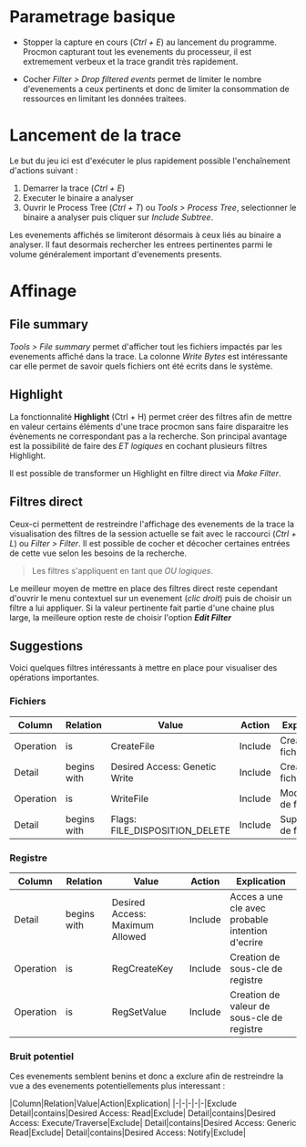 # Parametrage basique 

- Stopper la capture en cours (*Ctrl + E*) au lancement du programme. Procmon capturant tout les evenements du processeur, il est extremement verbeux et la trace grandit très rapidement.

- Cocher *Filter > Drop filtered events* permet de limiter le nombre d'evenements a ceux pertinents et donc de limiter la consommation de ressources en limitant les données traitees.

# Lancement de la trace

Le but du jeu ici est d'exécuter le plus rapidement possible l'enchaînement d'actions suivant :

1. Demarrer la trace  (*Ctrl + E*)
2. Executer le binaire a analyser
3. Ouvrir le Process Tree (*Ctrl + T*) ou *Tools > Process Tree*, selectionner le binaire a analyser puis cliquer sur *Include Subtree*.
 
Les evenements affichés se limiteront désormais à ceux liés au binaire a analyser.
Il faut desormais rechercher les entrees pertinentes parmi le volume généralement important d'evenements presents.

# Affinage

## File summary
*Tools > File summary* permet d'afficher tout les fichiers impactés par les evenements affiché dans la trace. La colonne *Write Bytes* est intéressante car elle permet de savoir quels fichiers ont été ecrits dans le système.

## Highlight
La fonctionnalité **Highlight** (Ctrl + H) permet créer des filtres afin de mettre en valeur certains éléments d'une trace procmon sans faire disparaitre les évènements ne correspondant pas a la recherche. Son principal avantage est la possibilité de faire des *ET logiques* en cochant plusieurs filtres Highlight.

Il est possible de transformer un Highlight en filtre direct via *Make Filter*.

## Filtres direct
Ceux-ci permettent de restreindre l'affichage des evenements de la trace la visualisation des filtres de la session actuelle se fait avec le raccourci (*Ctrl + L*) ou *Filter > Filter*.
Il est possible de cocher et décocher certaines entrées de cette vue selon les besoins de la recherche.

> Les filtres s'appliquent en tant que *OU logiques*.

Le meilleur moyen de mettre en place des filtres direct reste cependant d'ouvrir le menu contextuel sur un evenement (*clic droit*) puis de choisir un filtre a lui appliquer.
Si la valeur pertinente fait partie d'une chaine plus large, la meilleure option reste de choisir l'option _**Edit Filter**_

## Suggestions
Voici quelques filtres intéressants à mettre en place pour visualiser des opérations importantes.

### Fichiers
|Column|Relation|Value|Action|Explication|
|-|-|-|-|-|
|Operation|is|CreateFile|Include|Creation de fichier|
|Detail|begins with|Desired Access: Genetic Write|Include|Creation de fichier|
|Operation|is|WriteFile|Include|Modification de fichier|
|Detail|begins with|Flags: FILE_DISPOSITION_DELETE|Include|Suppression de fichier|

### Registre
|Column|Relation|Value|Action|Explication|
|-|-|-|-|-|
|Detail|begins with|Desired Access: Maximum Allowed|Include|Acces a une cle avec probable intention d'ecrire|
|Operation|is|RegCreateKey|Include|Creation de sous-cle de registre|
|Operation|is|RegSetValue|Include|Creation de valeur de sous-cle de registre|

### Bruit potentiel

Ces evenements semblent benins et donc a exclure afin de restreindre la vue a des evenements potentiellements plus interessant :

|Column|Relation|Value|Action|Explication|
|-|-|-|-|-|Exclude
Detail|contains|Desired Access: Read|Exclude|
Detail|contains|Desired Access: Execute/Traverse|Exclude|
Detail|contains|Desired Access: Generic Read|Exclude|
Detail|contains|Desired Access: Notify|Exclude|
